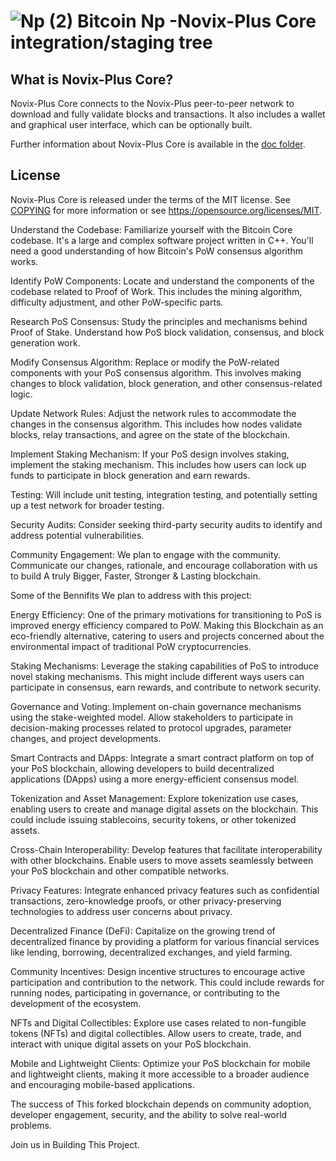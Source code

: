 ![Np (2)](https://github.com/NoviX-Labs/Bitcoin-Np--Novix-Plus/assets/144187427/87d12412-a88e-42e4-b17c-36fe66736635)
Bitcoin Np -Novix-Plus Core integration/staging tree
=====================================

What is Novix-Plus Core?
---------------------

Novix-Plus Core connects to the Novix-Plus peer-to-peer network to download and fully
validate blocks and transactions. It also includes a wallet and graphical user
interface, which can be optionally built.

Further information about Novix-Plus Core is available in the [doc folder](/doc).

License
-------

Novix-Plus Core is released under the terms of the MIT license. See [COPYING](COPYING) for more
information or see https://opensource.org/licenses/MIT.

Understand the Codebase:
Familiarize yourself with the Bitcoin Core codebase. It's a large and complex software project written in C++. You'll need a good understanding of how Bitcoin's PoW consensus algorithm works.

Identify PoW Components:
Locate and understand the components of the codebase related to Proof of Work. This includes the mining algorithm, difficulty adjustment, and other PoW-specific parts.

Research PoS Consensus:
Study the principles and mechanisms behind Proof of Stake. Understand how PoS block validation, consensus, and block generation work.

Modify Consensus Algorithm:
Replace or modify the PoW-related components with your PoS consensus algorithm. This involves making changes to block validation, block generation, and other consensus-related logic.

Update Network Rules:
Adjust the network rules to accommodate the changes in the consensus algorithm. This includes how nodes validate blocks, relay transactions, and agree on the state of the blockchain.

Implement Staking Mechanism:
If your PoS design involves staking, implement the staking mechanism. This includes how users can lock up funds to participate in block generation and earn rewards.

Testing:
Will include unit testing, integration testing, and potentially setting up a test network for broader testing.

Security Audits:
Consider seeking third-party security audits to identify and address potential vulnerabilities.

Community Engagement:
We plan to engage with the community. Communicate our changes, rationale, and encourage collaboration with us to build A truly Bigger, Faster, Stronger & Lasting blockchain.

Some of the Bennifits We plan to address with this project:

Energy Efficiency:
One of the primary motivations for transitioning to PoS is improved energy efficiency compared to PoW. Making this Blockchain as an eco-friendly alternative, catering to users and projects concerned about the environmental impact of traditional PoW cryptocurrencies.

Staking Mechanisms:
Leverage the staking capabilities of PoS to introduce novel staking mechanisms. This might include different ways users can participate in consensus, earn rewards, and contribute to network security.

Governance and Voting:
Implement on-chain governance mechanisms using the stake-weighted model. Allow stakeholders to participate in decision-making processes related to protocol upgrades, parameter changes, and project developments.

Smart Contracts and DApps:
Integrate a smart contract platform on top of your PoS blockchain, allowing developers to build decentralized applications (DApps) using a more energy-efficient consensus model.

Tokenization and Asset Management:
Explore tokenization use cases, enabling users to create and manage digital assets on the blockchain. This could include issuing stablecoins, security tokens, or other tokenized assets.

Cross-Chain Interoperability:
Develop features that facilitate interoperability with other blockchains. Enable users to move assets seamlessly between your PoS blockchain and other compatible networks.

Privacy Features:
Integrate enhanced privacy features such as confidential transactions, zero-knowledge proofs, or other privacy-preserving technologies to address user concerns about privacy.

Decentralized Finance (DeFi):
Capitalize on the growing trend of decentralized finance by providing a platform for various financial services like lending, borrowing, decentralized exchanges, and yield farming.

Community Incentives:
Design incentive structures to encourage active participation and contribution to the network. This could include rewards for running nodes, participating in governance, or contributing to the development of the ecosystem.

NFTs and Digital Collectibles:
Explore use cases related to non-fungible tokens (NFTs) and digital collectibles. Allow users to create, trade, and interact with unique digital assets on your PoS blockchain.

Mobile and Lightweight Clients:
Optimize your PoS blockchain for mobile and lightweight clients, making it more accessible to a broader audience and encouraging mobile-based applications.

The success of This forked blockchain depends on community adoption, developer engagement, security, and the ability to solve real-world problems.

Join us in Building This Project.
